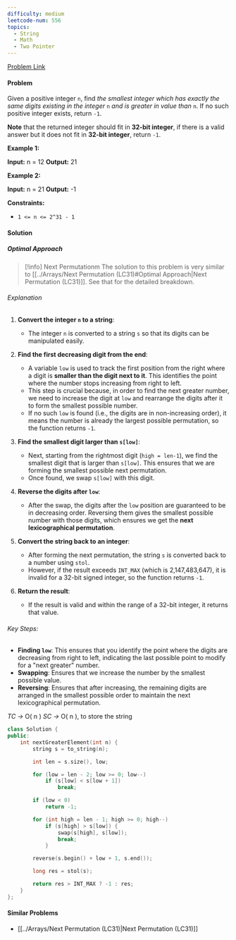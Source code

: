 ```yaml
---
difficulty: medium
leetcode-num: 556
topics:
  - String
  - Math
  - Two Pointer
---
```

[Problem Link](https://leetcode.com/problems/next-greater-element-iii/)

#### Problem
Given a positive integer `n`, find _the smallest integer which has exactly the same digits existing in the integer_ `n` _and is greater in value than_ `n`. If no such positive integer exists, return `-1`.

**Note** that the returned integer should fit in **32-bit integer**, if there is a valid answer but it does not fit in **32-bit integer**, return `-1`.

**Example 1:**

**Input:** n = 12
**Output:** 21

**Example 2:**

**Input:** n = 21
**Output:** -1

**Constraints:**

- `1 <= n <= 2^31 - 1`

#### Solution
##### Optimal Approach

> [!info] Next Permutationm
> The solution to this problem is very similar to [[../Arrays/Next Permutation (LC31)#Optimal Approach|Next Permutation (LC31)]]. See that for the detailed breakdown.
###### Explanation
1. **Convert the integer `n` to a string**:
    
    - The integer `n` is converted to a string `s` so that its digits can be manipulated easily.
2. **Find the first decreasing digit from the end**:
    
    - A variable `low` is used to track the first position from the right where a digit is **smaller than the digit next to it**. This identifies the point where the number stops increasing from right to left.
    - This step is crucial because, in order to find the next greater number, we need to increase the digit at `low` and rearrange the digits after it to form the smallest possible number.
    - If no such `low` is found (i.e., the digits are in non-increasing order), it means the number is already the largest possible permutation, so the function returns `-1`.
3. **Find the smallest digit larger than `s[low]`**:
    
    - Next, starting from the rightmost digit (`high = len-1`), we find the smallest digit that is larger than `s[low]`. This ensures that we are forming the smallest possible next permutation.
    - Once found, we swap `s[low]` with this digit.
4. **Reverse the digits after `low`**:
    
    - After the swap, the digits after the `low` position are guaranteed to be in decreasing order. Reversing them gives the smallest possible number with those digits, which ensures we get the **next lexicographical permutation**.
5. **Convert the string back to an integer**:
    
    - After forming the next permutation, the string `s` is converted back to a number using `stol`.
    - However, if the result exceeds `INT_MAX` (which is 2,147,483,647), it is invalid for a 32-bit signed integer, so the function returns `-1`.
6. **Return the result**:
    
    - If the result is valid and within the range of a 32-bit integer, it returns that value.

###### Key Steps:
- **Finding `low`**: This ensures that you identify the point where the digits are decreasing from right to left, indicating the last possible point to modify for a "next greater" number.
- **Swapping**: Ensures that we increase the number by the smallest possible value.
- **Reversing**: Ensures that after increasing, the remaining digits are arranged in the smallest possible order to maintain the next lexicographical permutation.

*TC ->* O( n )
*SC ->* O( n ), to store the string

```cpp title=Code
class Solution {
public:
    int nextGreaterElement(int n) {
        string s = to_string(n);

        int len = s.size(), low;

        for (low = len - 2; low >= 0; low--)
            if (s[low] < s[low + 1])
                break;

        if (low < 0)
            return -1;

        for (int high = len - 1; high >= 0; high--)
            if (s[high] > s[low]) {
                swap(s[high], s[low]);
                break;
            }

        reverse(s.begin() + low + 1, s.end());

        long res = stol(s);

        return res > INT_MAX ? -1 : res;
    }
};
```

#### Similar Problems
- [[../Arrays/Next Permutation (LC31)|Next Permutation (LC31)]]